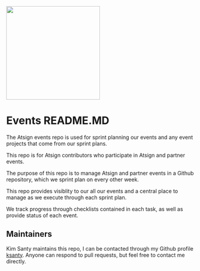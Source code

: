 <img width=250px src="https://atsign.dev/assets/img/@platform_logo_grey.svg?sanitize=true">

# Events README.MD

The Atsign events repo is used for sprint planning our events and any event projects that come from our sprint plans.

This repo is for Atsign contributors who participate in Atsign and partner events.

The purpose of this repo is to manage Atsign and partner events in a Github repository, which we sprint plan on every other week.

This repo provides visiblity to our all our events and a central place to manage as we execute through each sprint plan.

We track progress through checklists contained in each task, as well as provide status of each event.

## Maintainers
 
Kim Santy maintains this repo, I can be contacted through my Github profile [ksanty](https://github.com/ksanty).  Anyone can respond to pull requests, but feel free to contact me directly.
